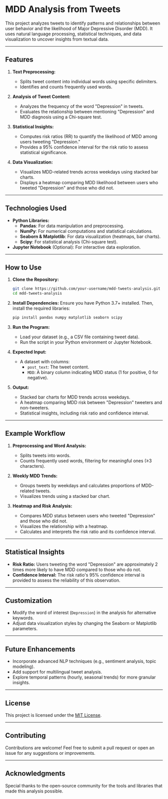 # **MDD Analysis from Tweets**

This project analyzes tweets to identify patterns and relationships between user behavior and the likelihood of Major Depressive Disorder (MDD). It uses natural language processing, statistical techniques, and data visualization to uncover insights from textual data.

---

## **Features**

1. **Text Preprocessing:**
   - Splits tweet content into individual words using specific delimiters.
   - Identifies and counts frequently used words.

2. **Analysis of Tweet Content:**
   - Analyzes the frequency of the word "Depression" in tweets.
   - Evaluates the relationship between mentioning "Depression" and MDD diagnosis using a Chi-square test.

3. **Statistical Insights:**
   - Computes risk ratios (RR) to quantify the likelihood of MDD among users tweeting "Depression."
   - Provides a 95% confidence interval for the risk ratio to assess statistical significance.

4. **Data Visualization:**
   - Visualizes MDD-related trends across weekdays using stacked bar charts.
   - Displays a heatmap comparing MDD likelihood between users who tweeted "Depression" and those who did not.

---

## **Technologies Used**

- **Python Libraries:**
  - **Pandas**: For data manipulation and preprocessing.
  - **NumPy**: For numerical computations and statistical calculations.
  - **Seaborn & Matplotlib**: For data visualization (heatmaps, bar charts).
  - **Scipy**: For statistical analysis (Chi-square test).
- **Jupyter Notebook** (Optional): For interactive data exploration.

---

## **How to Use**

1. **Clone the Repository:**
   ```bash
   git clone https://github.com/your-username/mdd-tweets-analysis.git
   cd mdd-tweets-analysis
   ```

2. **Install Dependencies:**
   Ensure you have Python 3.7+ installed. Then, install the required libraries:
   ```bash
   pip install pandas numpy matplotlib seaborn scipy
   ```

3. **Run the Program:**
   - Load your dataset (e.g., a CSV file containing tweet data).
   - Run the script in your Python environment or Jupyter Notebook.

4. **Expected Input:**
   - A dataset with columns:
     - `post_text`: The tweet content.
     - `MDD`: A binary column indicating MDD status (1 for positive, 0 for negative).

5. **Output:**
   - Stacked bar charts for MDD trends across weekdays.
   - A heatmap comparing MDD risk between "Depression" tweeters and non-tweeters.
   - Statistical insights, including risk ratio and confidence interval.

---

## **Example Workflow**

1. **Preprocessing and Word Analysis:**
   - Splits tweets into words.
   - Counts frequently used words, filtering for meaningful ones (≥3 characters).

2. **Weekly MDD Trends:**
   - Groups tweets by weekdays and calculates proportions of MDD-related tweets.
   - Visualizes trends using a stacked bar chart.

3. **Heatmap and Risk Analysis:**
   - Compares MDD status between users who tweeted "Depression" and those who did not.
   - Visualizes the relationship with a heatmap.
   - Calculates and interprets the risk ratio and its confidence interval.

---

## **Statistical Insights**

- **Risk Ratio:** Users tweeting the word "Depression" are approximately 2 times more likely to have MDD compared to those who do not.
- **Confidence Interval:** The risk ratio's 95% confidence interval is provided to assess the reliability of this observation.

---

## **Customization**

- Modify the word of interest (`Depression`) in the analysis for alternative keywords.
- Adjust data visualization styles by changing the Seaborn or Matplotlib parameters.

---

## **Future Enhancements**

- Incorporate advanced NLP techniques (e.g., sentiment analysis, topic modeling).
- Add support for multilingual tweet analysis.
- Explore temporal patterns (hourly, seasonal trends) for more granular insights.

---

## **License**

This project is licensed under the [MIT License](LICENSE).

---

## **Contributing**

Contributions are welcome! Feel free to submit a pull request or open an issue for any suggestions or improvements.

---

## **Acknowledgments**

Special thanks to the open-source community for the tools and libraries that made this analysis possible.

